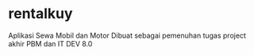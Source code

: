 # rentalkuy

Aplikasi Sewa Mobil dan Motor
Dibuat sebagai pemenuhan tugas project akhir PBM dan IT DEV 8.0
